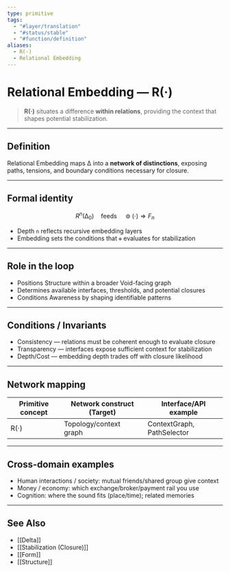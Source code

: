```yaml
---
type: primitive
tags:
  - "#layer/translation"
  - "#status/stable"
  - "#function/definition"
aliases:
  - R(·)
  - Relational Embedding
---
```


# Relational Embedding — R(·)

> **R(·)** situates a difference **within relations**, providing the context that shapes potential stabilization.

---

## Definition

Relational Embedding maps ∆ into a **network of distinctions**, exposing paths, tensions, and boundary conditions necessary for closure.

---

## Formal identity

$$
R^n(∆_0) \quad \text{feeds} \quad ⊚(\cdot) \Rightarrow F_n
$$

- Depth `n` reflects recursive embedding layers
- Embedding sets the conditions that `⊚` evaluates for stabilization

---

## Role in the loop

- Positions Structure within a broader Void-facing graph
- Determines available interfaces, thresholds, and potential closures
- Conditions Awareness by shaping identifiable patterns

---

## Conditions / Invariants

- Consistency — relations must be coherent enough to evaluate closure
- Transparency — interfaces expose sufficient context for stabilization
- Depth/Cost — embedding depth trades off with closure likelihood

---

## Network mapping

| Primitive concept | Network construct (Target) | Interface/API example |
|-------------------|----------------------------|-----------------------|
| R(·)              | Topology/context graph      | ContextGraph, PathSelector |

---

## Cross-domain examples

- Human interactions / society: mutual friends/shared group give context
- Money / economy: which exchange/broker/payment rail you use
- Cognition: where the sound fits (place/time); related memories

---

## See Also

- [[Delta]]
- [[Stabilization (Closure)]]
- [[Form]]
- [[Structure]]
